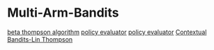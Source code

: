 # Multi-Arm-Bandits

[beta thompson algorithm](http://proceedings.mlr.press/v23/agrawal12/agrawal12.pdf)
[policy evaluator](https://arxiv.org/pdf/1003.0146.pdf)
[policy evaluator](https://arxiv.org/pdf/1003.5956.pdf)
[Contextual Bandits-Lin Thompson](http://proceedings.mlr.press/v28/agrawal13.pdf)
